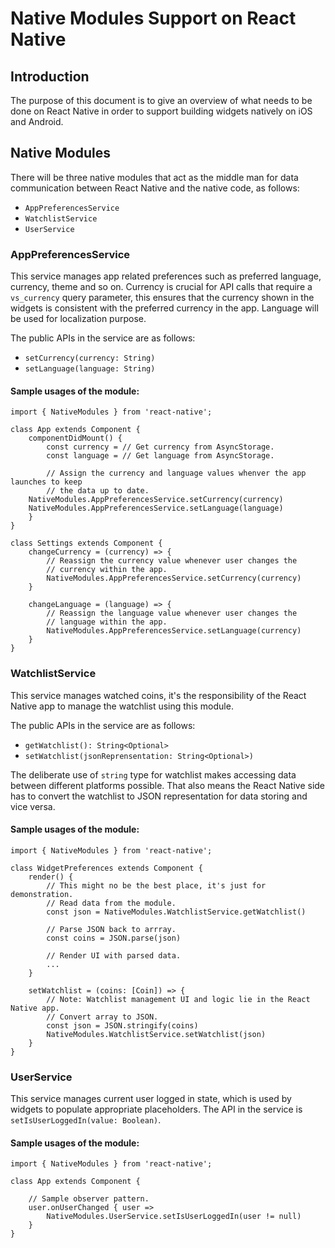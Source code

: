 # Native Modules Support on React Native

## Introduction
The purpose of this document is to give an overview of what needs to be done on React Native in order to support building widgets natively on iOS and Android.

## Native Modules

There will be three native modules that act as the middle man for data communication between React Native and the native code, as follows:
* `AppPreferencesService`
* `WatchlistService`
* `UserService`

### AppPreferencesService
This service manages app related preferences such as preferred language, currency, theme and so on. Currency is crucial for API calls that require a `vs_currency` query parameter, this ensures that the currency shown in the widgets is consistent with the preferred currency in the app. Language will be used for localization purpose.

The public APIs in the service are as follows:
- `setCurrency(currency: String)`
- `setLanguage(language: String)`

#### Sample usages of the module:

```
import { NativeModules } from 'react-native';

class App extends Component {
    componentDidMount() {
        const currency = // Get currency from AsyncStorage.
        const language = // Get language from AsyncStorage.
        
        // Assign the currency and language values whenver the app launches to keep
        // the data up to date.
	NativeModules.AppPreferencesService.setCurrency(currency)
	NativeModules.AppPreferencesService.setLanguage(language)
    }
}

class Settings extends Component {
    changeCurrency = (currency) => {
        // Reassign the currency value whenever user changes the 
        // currency within the app.
        NativeModules.AppPreferencesService.setCurrency(currency)
    }
    
    changeLanguage = (language) => {
        // Reassign the language value whenever user changes the 
        // language within the app.
        NativeModules.AppPreferencesService.setLanguage(currency)
    }
}
```

### WatchlistService
This service manages watched coins, it's the responsibility of the React Native app to manage the watchlist using this module.

The public APIs in the service are as follows:
- `getWatchlist(): String<Optional>`
- `setWatchlist(jsonReprensentation: String<Optional>)`

The deliberate use of `string` type for watchlist makes accessing data between different platforms possible. That also means the React Native side has to convert the watchlist to JSON representation for data storing and vice versa.

#### Sample usages of the module:

```
import { NativeModules } from 'react-native';

class WidgetPreferences extends Component {
    render() {
        // This might no be the best place, it's just for demonstration.
        // Read data from the module.
        const json = NativeModules.WatchlistService.getWatchlist()
        
        // Parse JSON back to arrray.
        const coins = JSON.parse(json)

        // Render UI with parsed data.
        ...
    }

    setWatchlist = (coins: [Coin]) => {
        // Note: Watchlist management UI and logic lie in the React Native app.
        // Convert array to JSON.
        const json = JSON.stringify(coins)
        NativeModules.WatchlistService.setWatchlist(json)
    }
}
```

### UserService
This service manages current user logged in state, which is used by widgets to populate appropriate placeholders. The API in the service is `setIsUserLoggedIn(value: Boolean)`.

#### Sample usages of the module:
```
import { NativeModules } from 'react-native';

class App extends Component {

    // Sample observer pattern.
    user.onUserChanged { user =>
        NativeModules.UserService.setIsUserLoggedIn(user != null)
    }
}
```

